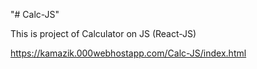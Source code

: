 "# Calc-JS" 

This is project of Calculator on JS (React-JS)

https://kamazik.000webhostapp.com/Calc-JS/index.html